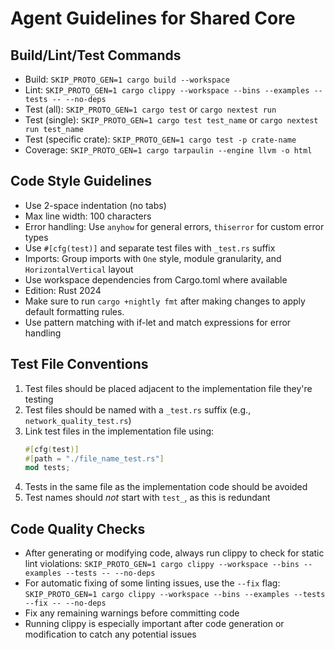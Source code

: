 # Agent Guidelines for Shared Core

## Build/Lint/Test Commands
- Build: `SKIP_PROTO_GEN=1 cargo build --workspace`
- Lint: `SKIP_PROTO_GEN=1 cargo clippy --workspace --bins --examples --tests -- --no-deps`
- Test (all): `SKIP_PROTO_GEN=1 cargo test` or `cargo nextest run`
- Test (single): `SKIP_PROTO_GEN=1 cargo test test_name` or `cargo nextest run test_name`
- Test (specific crate): `SKIP_PROTO_GEN=1 cargo test -p crate-name`
- Coverage: `SKIP_PROTO_GEN=1 cargo tarpaulin --engine llvm -o html`

## Code Style Guidelines
- Use 2-space indentation (no tabs)
- Max line width: 100 characters
- Error handling: Use `anyhow` for general errors, `thiserror` for custom error types
- Use `#[cfg(test)]` and separate test files with `_test.rs` suffix
- Imports: Group imports with `One` style, module granularity, and `HorizontalVertical` layout
- Use workspace dependencies from Cargo.toml where available
- Edition: Rust 2024
- Make sure to run `cargo +nightly fmt` after making changes to apply default formatting rules.
- Use pattern matching with if-let and match expressions for error handling

## Test File Conventions
1. Test files should be placed adjacent to the implementation file they're testing
2. Test files should be named with a `_test.rs` suffix (e.g., `network_quality_test.rs`)
3. Link test files in the implementation file using:
   ```rust
   #[cfg(test)]
   #[path = "./file_name_test.rs"]
   mod tests;
   ```
4. Tests in the same file as the implementation code should be avoided
5. Test names should *not* start with `test_`, as this is redundant

## Code Quality Checks
- After generating or modifying code, always run clippy to check for static lint violations:
  `SKIP_PROTO_GEN=1 cargo clippy --workspace --bins --examples --tests -- --no-deps`
- For automatic fixing of some linting issues, use the `--fix` flag:
  `SKIP_PROTO_GEN=1 cargo clippy --workspace --bins --examples --tests --fix -- --no-deps`
- Fix any remaining warnings before committing code
- Running clippy is especially important after code generation or modification to catch any potential issues